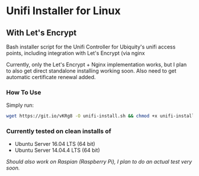 # Unifi Installer for Linux
## With Let's Encrypt
Bash installer script for the Unifi Controller for Ubiquity's unifi access points, including integration with Let's Encrypt (via nginx 
 
Currently, only the Let's Encrypt + Nginx implementation works, but I plan to also get direct standalone installing working soon. Also need to get automatic certificate renewal added.

### How To Use

Simply run:
```bash
wget https://git.io/vKRg8 -O unifi-install.sh && chmod +x unifi-install.sh && sudo ./unifi-install.sh
```

### Currently tested on clean installs of
* Ubuntu Server 16.04 LTS (64 bit)
* Ubuntu Server 14.04.4 LTS  (64 bit)

_Should also work on Raspian (Raspberry Pi), I plan to do an actual test very soon._
